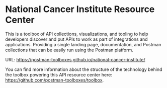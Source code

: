 # National Cancer Institute Resource Center
This is a toolbox of API collections, visualizations, and tooling to help developers discover and put APIs to work as part of integrations and applications. Providing a single landing page, documentation, and Postman collections that can be easily run using the Postman platform.

URL: https://postman-toolboxes.github.io/national-cancer-institute/

You can find more information about the structure of the technology behind the toolbox powering this API resource center here: https://github.com/postman-toolboxes/toolbox.

